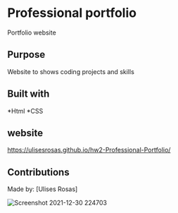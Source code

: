 # Professional portfolio
Portfolio website

## Purpose 
Website to shows coding projects and skills 

## Built with 
*Html 
*CSS

## website 
https://ulisesrosas.github.io/hw2-Professional-Portfolio/ 

## Contributions 
Made by: [Ulises Rosas] 

![Screenshot 2021-12-30 224703](https://user-images.githubusercontent.com/94727567/147808224-75fb22b3-0766-4006-ad18-969a68cfeb6e.png)
